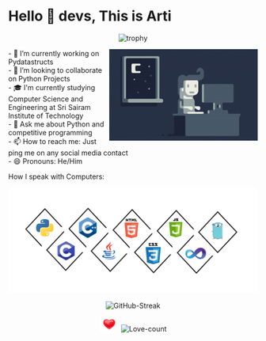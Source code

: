 # Hello 👋 devs, This is Arti

<p align="center">
<img alt =trophy src = "https://github-profile-trophy.vercel.app/?username=Arvind-raj06&theme=dracula">
</p>
<p>
<img alt="Night Coding" src="https://raw.githubusercontent.com/AVS1508/AVS1508/master/assets/Night-Coding.gif" align="right"/>
- 🔭 I’m currently working on Pydatastructs<br>
- 👯 I’m looking to collaborate on Python Projects<br>
- 🎓 I'm currently studying Computer Science and Engineering at Sri Sairam Institute of Technology<br>
- 💬 Ask me about Python and competitive programming<br>
- 📫 How to reach me: Just ping me on any social media contact<br>
- 😄 Pronouns: He/Him<br>
</p>


How I speak with Computers:
<p align="center">
<img alt =Languages src = "https://github.com/Arvind-raj06/Arvind-raj06/blob/main/Languages.jpg">
</p>


<p align="center">
<img alt =GitHub-Streak src = "https://github-readme-streak-stats.herokuapp.com/?user=Arvind-raj06&theme=tokyonight">
</p>

<p align="center">
<img src="https://github.com/Arvind-raj06/Arvind-raj06/blob/main/Heart.jpg" width=40 height=30>
<img alt = Love-count src="https://profile-counter.glitch.me/Arvind-raj06/count.svg">
</p>
